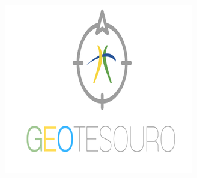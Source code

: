 <p align="center">
  <img width="500" height="450" src="https://github.com/pbizil/geotesouro/blob/main/imgs/2.png">
</p>
